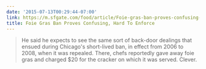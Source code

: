 ```yaml
---
date: '2015-07-13T00:29:44-07:00'
link: https://m.sfgate.com/food/article/Foie-gras-ban-proves-confusing-hard-to-enforce-3676731.php
title: Foie Gras Ban Proves Confusing, Hard To Enforce
---
```


>He said he expects to see the same sort of back-door dealings that ensued during Chicago's short-lived ban, in effect from 2006 to 2008, when it was repealed. There, chefs reportedly gave away foie gras and charged $20 for the cracker on which it was served. Clever.

